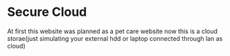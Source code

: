 # Secure Cloud
At first this website was planned as a pet care website
now this is a cloud storae(just simulating your external hdd or laptop connected through lan as cloud)
